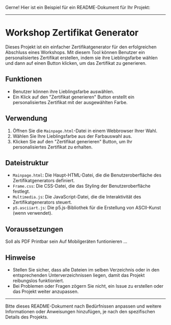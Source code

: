 Gerne! Hier ist ein Beispiel für ein README-Dokument für Ihr Projekt:

---

# Workshop Zertifikat Generator

Dieses Projekt ist ein einfacher Zertifikatgenerator für den erfolgreichen Abschluss eines Workshops. Mit diesem Tool können Benutzer ein personalisiertes Zertifikat erstellen, indem sie ihre Lieblingsfarbe wählen und dann auf einen Button klicken, um das Zertifikat zu generieren.

## Funktionen

- Benutzer können ihre Lieblingsfarbe auswählen.
- Ein Klick auf den "Zertifikat generieren" Button erstellt ein personalisiertes Zertifikat mit der ausgewählten Farbe.

## Verwendung

1. Öffnen Sie die `Mainpage.html`-Datei in einem Webbrowser Ihrer Wahl.
2. Wählen Sie Ihre Lieblingsfarbe aus der Farbauswahl aus.
3. Klicken Sie auf den "Zertifikat generieren" Button, um Ihr personalisiertes Zertifikat zu erhalten.

## Dateistruktur

- `Mainpage.html`: Die Haupt-HTML-Datei, die die Benutzeroberfläche des Zertifikatgenerators definiert.
- `Frame.css`: Die CSS-Datei, die das Styling der Benutzeroberfläche festlegt.
- `Multimedia.js`: Die JavaScript-Datei, die die Interaktivität des Zertifikatgenerators steuert.
- `p5.asciiart.js`: Die p5.js-Bibliothek für die Erstellung von ASCII-Kunst (wenn verwendet).

## Voraussetzungen

Soll als PDF Printbar sein 
Auf Mobilgeräten funtionieren
...

## Hinweise

- Stellen Sie sicher, dass alle Dateien im selben Verzeichnis oder in den entsprechenden Unterverzeichnissen liegen, damit das Projekt reibungslos funktioniert.
- Bei Problemen oder Fragen zögern Sie nicht, ein Issue zu erstellen oder das Projekt weiter anzupassen.

---

Bitte dieses README-Dokument nach Bedürfnissen anpassen und weitere Informationen oder Anweisungen hinzufügen, je nach den spezifischen Details des Projekts.
